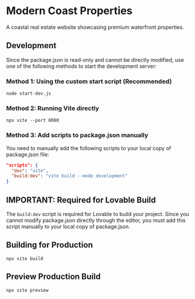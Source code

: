 
# Modern Coast Properties

A coastal real estate website showcasing premium waterfront properties.

## Development

Since the package.json is read-only and cannot be directly modified, use one of the following methods to start the development server:

### Method 1: Using the custom start script (Recommended)
```
node start-dev.js
```

### Method 2: Running Vite directly
```
npx vite --port 8080
```

### Method 3: Add scripts to package.json manually
You need to manually add the following scripts to your local copy of package.json file:
```json
"scripts": {
  "dev": "vite",
  "build:dev": "vite build --mode development"
}
```

## IMPORTANT: Required for Lovable Build
The `build:dev` script is required for Lovable to build your project. Since you cannot modify package.json directly through the editor, you must add this script manually to your local copy of package.json.

## Building for Production
```
npx vite build
```

## Preview Production Build
```
npx vite preview
```
